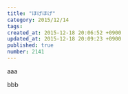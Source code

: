 ```yaml
---
title: "ほげほげ"
category: 2015/12/14
tags: 
created_at: 2015-12-18 20:06:52 +0900
updated_at: 2015-12-18 20:09:23 +0900
published: true
number: 2141
---
```


aaa

bbb
